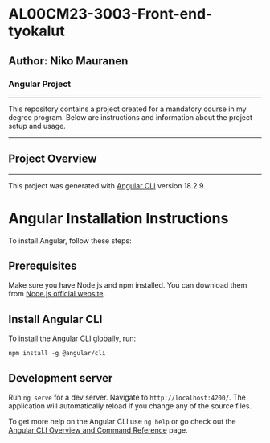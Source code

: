# AL00CM23-3003-Front-end-tyokalut

## Author: Niko Mauranen

### Angular Project

---

This repository contains a project created for a mandatory course in my degree program. Below are instructions and information about the project setup and usage.

---

## Project Overview

---

This project was generated with [Angular CLI](https://github.com/angular/angular-cli) version 18.2.9.

# Angular Installation Instructions

To install Angular, follow these steps:

## Prerequisites

Make sure you have Node.js and npm installed. You can download them from [Node.js official website](https://nodejs.org/).

## Install Angular CLI

To install the Angular CLI globally, run:

`npm install -g @angular/cli`

## Development server

Run `ng serve` for a dev server. Navigate to `http://localhost:4200/`. The application will automatically reload if you change any of the source files.

To get more help on the Angular CLI use `ng help` or go check out the [Angular CLI Overview and Command Reference](https://angular.dev/tools/cli) page.
